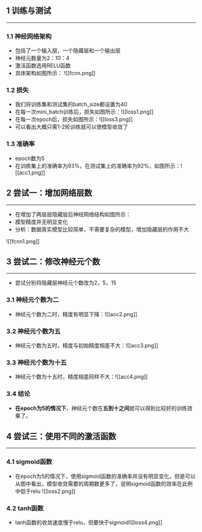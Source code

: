 ## 1 训练与测试
---
### 1.1 神经网络架构

- 包括了一个输入层，一个隐藏层和一个输出层
- 神经元数量为2：10：4
- 激活函数选用RELU函数
- 具体架构如图所示：
![[fcnn.png]]

### 1.2 损失

- 我们将训练集和测试集的batch_size都设置为40
- 在每一次mini_batch训练后，损失如图所示：![[loss1.png]]
- 在每一次epoch后，损失如图所示：![[loss3.png]]
- 可以看出大概只需1-2轮训练就可以使模型收敛了

### 1.3 准确率

- epoch数为5
- 在训练集上的准确率为93%，在测试集上的准确率为92%，如图所示：![[acc1.png]]

## 2 尝试一：增加网络层数
---
- 在增加了两层层隐藏层后神经网络结构如图所示：
- 模型精度并无明显变化
- 分析：数据真实模型比较简单，不需要复杂的模型，增加隐藏层的作用不大

![[fcnn1.png]]

## 3  尝试二：修改神经元个数
---
- 尝试分别将隐藏层神经元个数改为2，5，15
### 3.1 神经元个数为二

- 神经元个数为二时，精度有明显下降：![[acc2.png]]
### 3.2 神经元个数为五

- 神经元个数为五时，精度与初始精度相差不大：![[acc3.png]]

### 3.3 神经元个数为十五

- 神经元个数为十五时，精度相差同样不大：![[acc4.png]]

### 3.4 结论

- **在epoch为5的情况下**，神经元个数在**五到十之间**就可以得到比较好的训练效果了。

## 4  尝试三：使用不同的激活函数
---
### 4.1 sigmoid函数

- 在epoch为5的情况下，使用sigmoid函数的准确率并没有明显变化，但是可以从图中看出，模型收敛需要的周期数更多了，说明sigmoid函数的效率在此例中低于relu
![[loss2.png]]

### 4.2 tanh函数

- tanh函数的收敛速度慢于relu，但要快于sigmoid![[loss4.png]]